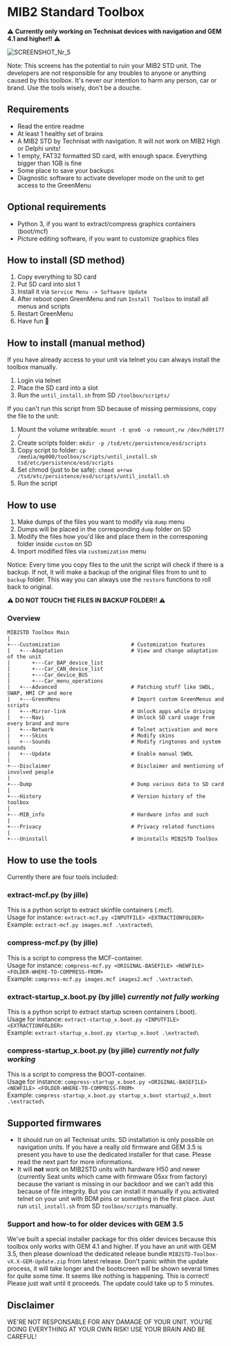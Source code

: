 # MIB2 Standard Toolbox
⚠️ **Currently only working on Technisat devices with navigation and GEM 4.1 and higher!!** ⚠️

![SCREENSHOT_Nr_5](https://user-images.githubusercontent.com/55631413/112053673-eb87ee80-8b54-11eb-9001-96d6dbf8598e.png)

Note: This screens has the potential to ruin your MIB2 STD unit. The developers are not responsible for any troubles to anyone or anything caused by this toolbox. It's never our intention to harm any person, car or brand. Use the tools wisely, don't be a douche.

## Requirements
- Read the entire readme
- At least 1 healthy set of brains
- A MIB2 STD by Technisat with navigation. It will not work on MIB2 High or Delphi units!
- 1 empty, FAT32 formatted SD card, with enough space. Everything bigger than 1GB is fine
- Some place to save your backups
- Diagnostic software to activate developer mode on the unit to get access to the GreenMenu

## Optional requirements
- Python 3, if you want to extract/compress graphics containers (boot/mcf)
- Picture editing software, if you want to customize graphics files

## How to install (SD method)
1. Copy everything to SD card
2. Put SD card into slot 1
3. Install it via `Service Menu -> Software Update`
4. After reboot open GreenMenu and run `Install Toolbox` to install all menus and scripts
5. Restart GreenMenu
6. Have fun 🙂

## How to install (manual method)
If you have already access to your unit via telnet you can always install the toolbox manually.
1. Login via telnet
2. Place the SD card into a slot
3. Run the `until_install.sh` from SD `/toolbox/scripts/`

If you can't run this script from SD because of missing permissions, copy the file to the unit:
1. Mount the volume writeable: `mount -t qnx6 -o remount,rw /dev/hd0t177 /`
2. Create scripts folder: `mkdir -p /tsd/etc/persistence/esd/scripts`
3. Copy script to folder: `cp /media/mp000/toolbox/scripts/until_install.sh tsd/etc/persistence/esd/scripts`
4. Set chmod (just to be safe): `chmod a+rwx /tsd/etc/persistence/esd/scripts/until_install.sh`
5. Run the script 

## How to use
1. Make dumps of the files you want to modify via `dump` menu
2. Dumps will be placed in the corresponding `dump` folder on SD
3. Modify the files how you'd like and place them in the corresponing folder inside `custom` on SD
4. Import modified files via `customization` menu

Notice: Every time you copy files to the unit the script will check if there is a backup. If not, it will make a backup of the original files from to unit to `backup` folder. This way you can always use the `restore` functions to roll back to original. 

⚠️ **DO NOT TOUCH THE FILES IN BACKUP FOLDER!!** ⚠️

### Overview
```
MIB2STD Toolbox Main
|
+---Customization                       # Customization features
|   +---Adaptation                      # View and change adaptation of the unit
|       +---Car_BAP_device_list   
|       +---Car_CAN_device_list    
|       +---Car_device_BUS
|       +---Car_menu_operations         
|   +---Advanced                        # Patching stuff like SWDL, SWAP, HMI CP and more
|   +---GreenMenu                       # Import custom GreenMenus and scripts
|   +---Mirror-link                     # Unlock apps while driving
|   +---Navi                            # Unlock SD card usage from every brand and more
|   +---Network                         # Telnet activation and more
|   +---Skins                           # Modify skins
|   +---Sounds                          # Modify ringtones and system sounds
|   +---Update                          # Enable manual SWDL
|
+---Disclaimer                          # Disclaimer and mentioning of involved people
|
+---Dump                                # Dump various data to SD card
|
+---History                             # Version history of the toolbox
|
+---MIB_info                            # Hardware infos and such
|
+---Privacy                             # Privacy related functions
|
+---Uninstall                           # Uninstalls MIB2STD Toolbox
```

## How to use the tools
Currently there are four tools included:

### extract-mcf.py (by jille)
This is a python script to extract skinfile containers (.mcf).<br>
Usage for instance: `extract-mcf.py <INPUTFILE> <EXTRACTIONFOLDER>`<br>
Example: `extract-mcf.py images.mcf .\extracted\`

### compress-mcf.py (by jille)
This is a script to compress the MCF-container.<br>
Usage for instance: `compress-mcf.py <ORIGINAL-BASEFILE> <NEWFILE> <FOLDER-WHERE-TO-COMPRESS-FROM>`<br>
Example: `compress-mcf.py images.mcf images2.mcf .\extracted\`

### extract-startup_x.boot.py (by jille) *currently not fully working*
This is a python script to extract startup screen containers (.boot).<br>
Usage for instance: `extract-startup_x.boot.py <INPUTFILE> <EXTRACTIONFOLDER>`<br>
Example: `extract-startup_x.boot.py startup_x.boot .\extracted\`

### compress-startup_x.boot.py (by jille) *currently not fully working*
This is a script to compress the BOOT-container.<br>
Usage for instance: `compress-startup_x.boot.py <ORIGINAL-BASEFILE> <NEWFILE> <FOLDER-WHERE-TO-COMPRESS-FROM>`<br>
Example: `compress-startup_x.boot.py startup_x.boot startup2_x.boot .\extracted\`

## Supported firmwares
- It should run on all Technisat units. SD installation is only possible on navigation units. If you have a really old firmware and GEM 3.5 is present you have to use the dedicated installer for that case. Please read the next part for more informations.
- It will **not** work on MIB2STD units with hardware H50 and newer (currently Seat units which came with firmware 05xx from factory) because the variant is missing in our backdoor and we can't add this because of file integrity. But you can install it manually if you activated telnet on your unit with BDM pins or something in the first place. Just run `util_install.sh` from SD `toolbox/scripts` manually.

### Support and how-to for older devices with GEM 3.5
We've built a special installer package for this older devices because this toolbox only works with GEM 4.1 and higher.
If you have an unit with GEM 3.5, then please download the dedicated release bundle `MIB2STD-Toolbox-vX.X-GEM-Update.zip` from latest release.
Don't panic within the update process, it will take longer and the bootscreen will be shown several times for quite some time. It seems like nothing is happening. This is correct! Please just wait until it proceeds. The update could take up to 5 minutes.

## Disclaimer
WE'RE NOT RESPONSABLE FOR ANY DAMAGE OF YOUR UNIT. YOU'RE DOING EVERYTHING AT YOUR OWN RISK! USE YOUR BRAIN AND BE CAREFUL!
